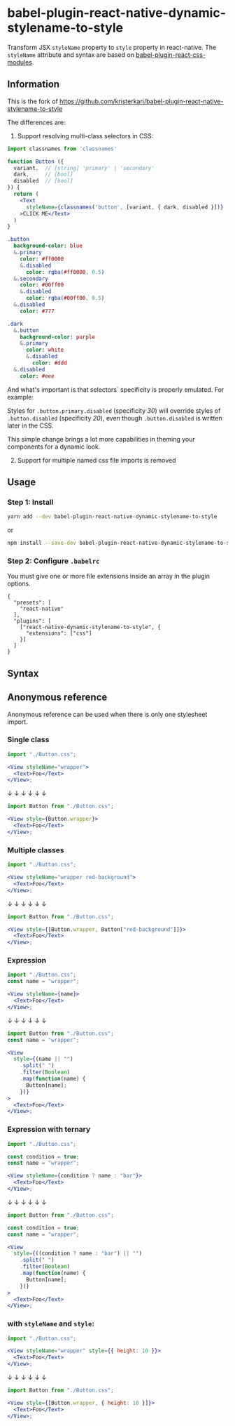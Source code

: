 # babel-plugin-react-native-dynamic-stylename-to-style

Transform JSX `styleName` property to `style` property in react-native. The `styleName` attribute and syntax are based on [babel-plugin-react-css-modules](https://github.com/gajus/babel-plugin-react-css-modules#conventions).

## Information

This is the fork of https://github.com/kristerkari/babel-plugin-react-native-stylename-to-style

The differences are:

1. Support resolving multi-class selectors in CSS:

```jsx
import classnames from 'classnames'

function Button ({
  variant,  // [string] 'primary' | 'secondary'
  dark,     // [bool]
  disabled  // [bool]
}) {
  return (
    <Text
      styleName={classnames('button', [variant, { dark, disabled }])}
    >CLICK ME</Text>
  )
}
```

```sass
.button
  background-color: blue
  &.primary
    color: #ff0000
    &.disabled
      color: rgba(#ff0000, 0.5)
  &.secondary
    color: #00ff00
    &.disabled
      color: rgba(#00ff00, 0.5)
  &.disabled
    color: #777

.dark
  &.button
    background-color: purple
    &.primary
      color: white
      &.disabled
        color: #ddd
  &.disabled
    color: #eee
```

And what's important is that selectors` specificity is properly emulated. For example:

Styles for `.button.primary.disabled` (specificity *30*) will override styles of `.button.disabled` (specificity *20*),
even though `.button.disabled` is written later in the CSS.

This simple change brings a lot more capabilities in theming your components for a dynamic look.

2. Support for multiple named css file imports is removed

## Usage

### Step 1: Install

```sh
yarn add --dev babel-plugin-react-native-dynamic-stylename-to-style
```

or

```sh
npm install --save-dev babel-plugin-react-native-dynamic-stylename-to-style
```

### Step 2: Configure `.babelrc`

You must give one or more file extensions inside an array in the plugin options.

```
{
  "presets": [
    "react-native"
  ],
  "plugins": [
    ["react-native-dynamic-stylename-to-style", {
      "extensions": ["css"]
    }]
  ]
}
```

## Syntax

## Anonymous reference

Anonymous reference can be used when there is only one stylesheet import.

### Single class

```jsx
import "./Button.css";

<View styleName="wrapper">
  <Text>Foo</Text>
</View>;
```

↓ ↓ ↓ ↓ ↓ ↓

```jsx
import Button from "./Button.css";

<View style={Button.wrapper}>
  <Text>Foo</Text>
</View>;
```

### Multiple classes

```jsx
import "./Button.css";

<View styleName="wrapper red-background">
  <Text>Foo</Text>
</View>;
```

↓ ↓ ↓ ↓ ↓ ↓

```jsx
import Button from "./Button.css";

<View style={[Button.wrapper, Button["red-background"]]}>
  <Text>Foo</Text>
</View>;
```

### Expression

```jsx
import "./Button.css";
const name = "wrapper";

<View styleName={name}>
  <Text>Foo</Text>
</View>;
```

↓ ↓ ↓ ↓ ↓ ↓

```jsx
import Button from "./Button.css";
const name = "wrapper";

<View
  style={(name || "")
    .split(" ")
    .filter(Boolean)
    .map(function(name) {
      Button[name];
    })}
>
  <Text>Foo</Text>
</View>;
```

### Expression with ternary

```jsx
import "./Button.css";

const condition = true;
const name = "wrapper";

<View styleName={condition ? name : "bar"}>
  <Text>Foo</Text>
</View>;
```

↓ ↓ ↓ ↓ ↓ ↓

```jsx
import Button from "./Button.css";

const condition = true;
const name = "wrapper";

<View
  style={((condition ? name : "bar") || "")
    .split(" ")
    .filter(Boolean)
    .map(function(name) {
      Button[name];
    })}
>
  <Text>Foo</Text>
</View>;
```

### with `styleName` and `style`:

```jsx
import "./Button.css";

<View styleName="wrapper" style={{ height: 10 }}>
  <Text>Foo</Text>
</View>;
```

↓ ↓ ↓ ↓ ↓ ↓

```jsx
import Button from "./Button.css";

<View style={[Button.wrapper, { height: 10 }]}>
  <Text>Foo</Text>
</View>;
```
